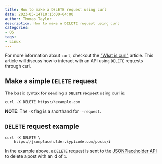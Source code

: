 ```yaml
---
title: How to make a DELETE request using curl
date: 2023-05-14T10:15:00-04:00
author: Thomas Taylor
description: How to make a DELETE request using curl
categories:
- OS
tags:
- Linux
---
```


For more information about `curl`, checkout the ["What is curl"](https://how.wtf/what-is-curl.html) article. This article will discuss how to interact with an API using `DELETE` requests through curl.

## Make a simple `DELETE` request

The basic syntax for sending a `DELETE` request using curl is:

```shell
curl -X DELETE https://example.com
```

**NOTE**: The `-X` flag is a shorthand for `--request`.

## `DELETE` request example

```shell
curl -X DELETE \
    https://jsonplaceholder.typicode.com/posts/1
```

In the example above, a `DELETE` request is sent to the [JSONPlaceholder API](https://jsonplaceholder.typicode.com/) to delete a post with an id of `1`.
